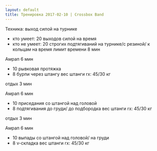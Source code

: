 ```yaml
---
layout: default
title: Тренировка 2017-02-10 | Crossbox Band
---
```


Техника: выход силой на турнике
- кто умеет: 20 выходов силой на время
- кто не умеет: 20 строгих подтягиваний на турнике/с резиной/ к кольцам на время
лимит времени 8 мин

Амрап 6 мин
- 10 рывковая протяжка
- 8 бурпи через штангу
вес штанги rx: 45/30 кг

отдых 3 мин

Амрап 6 мин
- 10 приседания со штангой над головой
- 8 подтягивания до груди/ до подбородка
вес штанги rx: 45/30 кг

отдых 3 мин

Амрап 6 мин
- 10 выпады со штангой над головой/ на груди
- 8 v-складка
вес штанги rx: 45/30 кг
